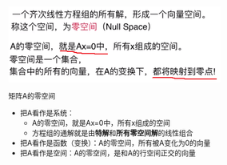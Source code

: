 ![](../photo/Pasted%20image%2020240226145027.png)

矩阵A的零空间
- 把A看作是系统：
	- A的零空间，就是Ax=0中，所有x组成的空间
	- 方程组的通解就是由**特解**和**所有零空间解**的线性组合
- 把A看作是函数（变换）：A的零空间，所有被A变化为0的向量
- 把A看作是空间：A的零空间，是和A的行空间正交的向量


